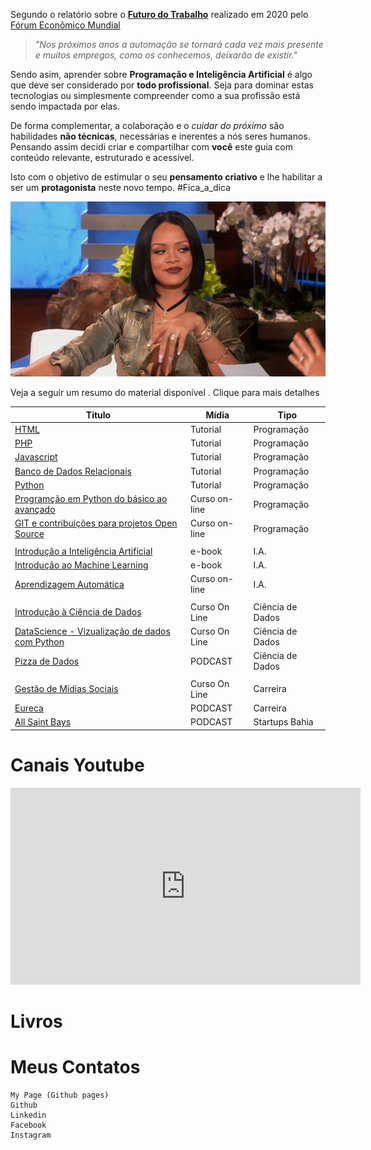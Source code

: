 Segundo o relatório sobre o [**Futuro do Trabalho**](https://www.weforum.org/agenda/2020/01/davos-2020-future-work-jobs-skills-what-to-know) realizado em 2020 pelo [Fórum Econômico Mundial](https://www.weforum.org/events/world-economic-forum-annual-meeting-2020)

> *"Nos próximos anos a automação se tornará cada vez mais presente e muitos empregos, como os conhecemos, deixarão de existir."* 

Sendo asim, aprender sobre **Programação e Inteligência Artificial** é algo que deve ser considerado por **todo profissional**. Seja para dominar estas tecnologias ou simplesmente compreender como a sua profissão está sendo impactada por elas.

De forma complementar, a colaboração e o *cuidar do próximo* são habilidades **não técnicas**, necessárias e inerentes a nós seres humanos. Pensando assim decidi criar e compartilhar com **você** este guia com conteúdo relevante, estruturado e acessível.

Isto com o objetivo de estimular o seu **pensamento criativo** e lhe habilitar a ser um **protagonista** neste novo tempo. #Fica_a_dica

<p align="center">
  <img src="images/gif1.gif">
</p>

Veja a seguir um resumo do material disponível . Clique para mais detalhes

Titulo | Mídia | Tipo
------ | ----- | ----
[HTML](https://www.w3schools.com/html/default.asp) | Tutorial | Programação
[PHP](https://www.w3schools.com/php/default.asp) | Tutorial | Programação
[Javascript](https://www.w3schools.com/js/default.asp) | Tutorial | Programação
[Banco de Dados Relacionais](https://www.w3schools.com/sql/default.asp) | Tutorial | Programação
[Python](https://www.w3schools.com/python/default.asp) | Tutorial | Programação
[Programção em Python do básico ao avançado](https://www.udemy.com/share/1013uIBksSeFxXRno=/) | Curso on-line | Programação
[GIT e contribuições para projetos Open Source](https://www.udemy.com/share/101qPMBksSeFxXRno=/) | Curso on-line | Programação
 | | 
[Introdução a Inteligência Artificial](https://carlossalesti.gitbook.io/inteligencia-artificial-1/) | e-book | I.A.
[Introdução ao Machine Learning](https://carlossalesti.gitbook.io/machine-learning/) | e-book | I.A.
[Aprendizagem Automática](https://www.coursera.org/learn/machine-learning) | Curso on-line | I.A.
 | | 
[Introdução à Ciência de Dados](https://www.datascienceacademy.com.br/pages/curso-introducao-a-ciencia-de-dados) | Curso On Line | Ciência de Dados
[DataScience - Vizualização de dados com Python](https://www.udemy.com/course/visualizacao-de-dados-com-python/) | Curso On Line | Ciência de Dados
[Pizza de Dados](https://podcast.pizzadedados.com/) | PODCAST | Ciência de Dados
 | | 
[Gestão de Mídias Sociais](https://university.rockcontent.com/cursos/gestao-de-midias-sociais) | Curso On Line | Carreira	
[Eureca](https://eureca.me/) | PODCAST | Carreira
[All Saint Bays](https://allsaintsbay.com.br/) | PODCAST | Startups Bahia

# Canais Youtube

<iframe width="560" height="315" src="https://www.youtube.com/embed/00abMGMG53Y" frameborder="0" allow="accelerometer; autoplay; encrypted-media; gyroscope; picture-in-picture"></iframe>

#  Livros		

# Meus Contatos 
	My Page (Github pages)
	Github
	Linkedin
	Facebook
	Instagram